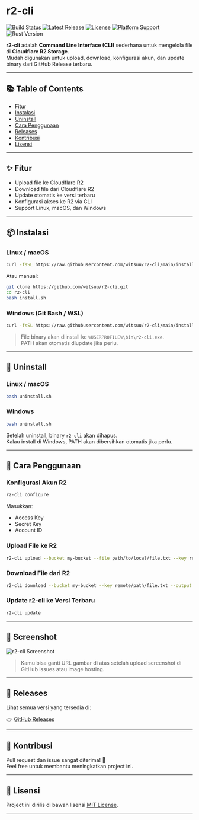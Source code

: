 # r2-cli

[![Build Status](https://img.shields.io/github/actions/workflow/status/witsuu/r2-cli/release.yml)](https://github.com/witsuu/r2-cli/actions)
[![Latest Release](https://img.shields.io/github/v/release/witsuu/r2-cli)](https://github.com/witsuu/r2-cli/releases)
[![License](https://img.shields.io/github/license/witsuu/r2-cli)](LICENSE)
![Platform Support](https://img.shields.io/badge/platform-linux%20%7C%20windows%20%7C%20macos-brightgreen)
![Rust Version](https://img.shields.io/badge/rust-1.65%2B-orange)

**r2-cli** adalah **Command Line Interface (CLI)** sederhana untuk mengelola file di **Cloudflare R2 Storage**.  
Mudah digunakan untuk upload, download, konfigurasi akun, dan update binary dari GitHub Release terbaru.

---

## 📚 Table of Contents

- [Fitur](#-fitur)
- [Instalasi](#-instalasi)
- [Uninstall](#-uninstall)
- [Cara Penggunaan](#-cara-penggunaan)
- [Releases](#-releases)
- [Kontribusi](#-kontribusi)
- [Lisensi](#-lisensi)

---

## ✨ Fitur

- Upload file ke Cloudflare R2
- Download file dari Cloudflare R2
- Update otomatis ke versi terbaru
- Konfigurasi akses ke R2 via CLI
- Support Linux, macOS, dan Windows

---

## 📦 Instalasi

### Linux / macOS

```bash
curl -fsSL https://raw.githubusercontent.com/witsuu/r2-cli/main/install.sh | bash
```

Atau manual:

```bash
git clone https://github.com/witsuu/r2-cli.git
cd r2-cli
bash install.sh
```

### Windows (Git Bash / WSL)

```bash
curl -fsSL https://raw.githubusercontent.com/witsuu/r2-cli/main/install.sh | bash
```

> File binary akan diinstall ke `%USERPROFILE%\bin\r2-cli.exe`.  
> PATH akan otomatis diupdate jika perlu.

---

## 🧹 Uninstall

### Linux / macOS

```bash
bash uninstall.sh
```

### Windows

```bash
bash uninstall.sh
```

Setelah uninstall, binary `r2-cli` akan dihapus.  
Kalau install di Windows, PATH akan dibersihkan otomatis jika perlu.

---

## 🚀 Cara Penggunaan

### Konfigurasi Akun R2

```bash
r2-cli configure
```

Masukkan:

- Access Key
- Secret Key
- Account ID

### Upload File ke R2

```bash
r2-cli upload --bucket my-bucket --file path/to/local/file.txt --key remote/path/file.txt
```

### Download File dari R2

```bash
r2-cli download --bucket my-bucket --key remote/path/file.txt --output path/to/save/file.txt
```

### Update r2-cli ke Versi Terbaru

```bash
r2-cli update
```

---

## 📸 Screenshot

![r2-cli Screenshot](https://user-images.githubusercontent.com/your-github-id/your-image-id.png)

> Kamu bisa ganti URL gambar di atas setelah upload screenshot di GitHub issues atau image hosting.

---

## 🔖 Releases

Lihat semua versi yang tersedia di:

👉 [GitHub Releases](https://github.com/witsuu/r2-cli/releases)

---

## 🤝 Kontribusi

Pull request dan issue sangat diterima! 🎉  
Feel free untuk membantu meningkatkan project ini.

---

## 📄 Lisensi

Project ini dirilis di bawah lisensi [MIT License](LICENSE).

---
